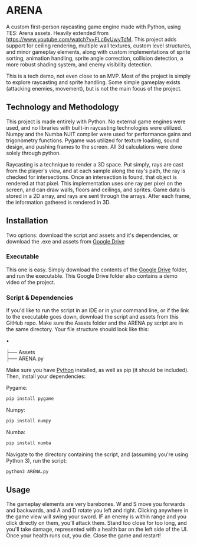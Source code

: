 # ARENA

A custom first-person raycasting game engine made with Python, using TES: Arena assets. Heavily extended from https://www.youtube.com/watch?v=FLc6vUwyTdM. This project adds support for ceiling rendering, multiple wall textures, custom level structures, and minor gameplay elements, along with custom implementations of sprite sorting, animation handling, sprite angle correction, collision detection, a more robust shading system, and enemy visibility detection. 

This is a tech demo, not even close to an MVP. Most of the project is simply to explore raycasting and sprite handling. Some simple gameplay exists (attacking enemies, movement), but is not the main focus of the project.

## Technology and Methodology 

This project is made entirely with Python. No external game engines were used, and no libraries with built-in raycasting technologies were utilized. Numpy and the Numba NJIT compiler were used for performance gains and trigonometry functions. Pygame was utilized for texture loading, sound design, and pushing frames to the screen. All 3d calculations were done solely through python.

Raycasting is a technique to render a 3D space. Put simply, rays are cast from the player's view, and at each sample along the ray's path, the ray is checked for intersections. Once an intersection is found, that object is rendered at that pixel. This implementation uses one ray per pixel on the screen, and can draw walls, floors and ceilings, and sprites. Game data is stored in a 2D array, and rays are sent through the arrays. After each frame, the information gathered is rendered in 3D.

## Installation

Two options: download the script and assets and it's dependencies, or download the .exe and assets from [Google Drive](https://drive.google.com/drive/folders/18-rA0l1d8kWjZCXsZs8lKWJoxZjno4Fm?usp=sharing)

### Executable

This one is easy. Simply download the contents of the [Google Drive](https://drive.google.com/drive/folders/18-rA0l1d8kWjZCXsZs8lKWJoxZjno4Fm?usp=sharing) folder, and run the executable. This Google Drive folder also contains a demo video of the project. 

### Script & Dependencies

If you'd like to run the script in an IDE or in your command line, or if the link to the executable goes down, download the script and assets from this GitHub repo. Make sure the Assets folder and the ARENA.py script are in the same directory. Your file structure should look like this:

•

├── Assets                   
├── ARENA.py

Make sure you have [Python](https://www.python.org/downloads/) installed, as well as pip (it should be included). Then, install your dependencies:

Pygame:
```bash
pip install pygame
```

Numpy:
```bash
pip install numpy
```

Numba:
```bash
pip install numba
```

Navigate to the directory containing the script, and (assuming you're using Python 3), run the script:

```bash
python3 ARENA.py
```

## Usage

The gameplay elements are very barebones. W and S move you forwards and backwards, and A and D rotate you left and right. Clicking anywhere in the game view will swing your sword. IF an enemy is within range and you click directly on them, you'll attack them. Stand too close for too long, and you'll take damage, represented with a health bar on the left side of the UI. Once your health runs out, you die. Close the game and restart!
